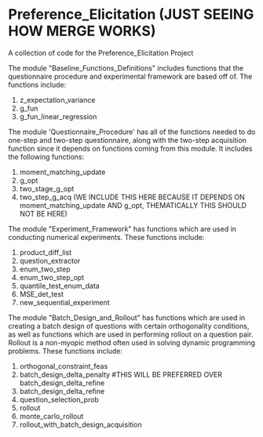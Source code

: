 # Preference_Elicitation (JUST SEEING HOW MERGE WORKS)
A collection of code for the Preference_Elicitation Project

The module "Baseline_Functions_Definitions" includes functions that the questionnaire procedure and experimental framework
are based off of. The functions include:
1. z_expectation_variance
2. g_fun
4. g_fun_linear_regression

The module 'Questionnaire_Procedure' has all of the functions needed to do one-step and 
two-step questionnaire, along with the two-step acquisition function since it depends on functions
coming from this module. It includes the following functions:
1. moment_matching_update
2. g_opt
3. two_stage_g_opt
4. two_step_g_acq (WE INCLUDE THIS HERE BECAUSE IT DEPENDS ON moment_matching_update AND g_opt, THEMATICALLY THIS
SHOULD NOT BE HERE)

The module "Experiment_Framework" has functions which are used in conducting numerical experiments. These functions include:
1. product_diff_list
2. question_extractor
3. enum_two_step
4. enum_two_step_opt
5. quantile_test_enum_data
6. MSE_det_test 
7. new_sequential_experiment

The module "Batch_Design_and_Rollout" has functions which are used in creating a batch design of questions with certain orthogonality conditions,
as well as functions which are used in performing rollout on a question pair. Rollout is a non-myopic method often used in solving dynamic programming problems. 
These functions include:
1. orthogonal_constraint_feas
2. batch_design_delta_penalty #THIS WILL BE PREFERRED OVER batch_design_delta_refine
3. batch_design_delta_refine
4. question_selection_prob
5. rollout
6. monte_carlo_rollout
7. rollout_with_batch_design_acquisition
